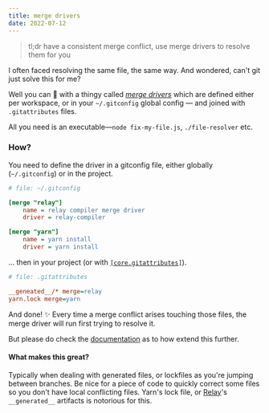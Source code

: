 ```yaml
---
title: merge drivers
date: 2022-07-12
---
```


> tl;dr have a consistent merge conflict, use merge drivers to resolve them for you

I often faced resolving the same file, the same way. And wondered, can't git just solve this for me?

Well you can 🥳 with a thingy called [_merge drivers_](https://git-scm.com/docs/gitattributes#_defining_a_custom_merge_driver) which are defined either per workspace, or in your `~/.gitconfig` global
config — and joined with `.gitattributes` files.

All you need is an executable—`node fix-my-file.js`, `./file-resolver` etc.

### How?

You need to define the driver in a gitconfig file, either globally (`~/.gitconfig`) or in the project.

```ini
# file: ~/.gitconfig

[merge "relay"]
    name = relay compiler merge driver
    driver = relay-compiler

[merge "yarn"]
    name = yarn install
    driver = yarn install
```

... then in your project (or with
[`[core.gitattributes]`](https://git-scm.com/docs/git-config#Documentation/git-config.txt-coreattributesFile)).

```ini
# file: .gitattributes

__geneated__/* merge=relay
yarn.lock merge=yarn
```

And done! ✨ Every time a merge conflict arises touching those files, the merge driver will run first trying to resolve
it.

But please do check the [documentation](https://git-scm.com/docs/gitattributes#_defining_a_custom_merge_driver) as to
how extend this further.

#### What makes this great?

Typically when dealing with generated files, or lockfiles as you're jumping between branches. Be nice for a piece of
code to quickly correct some files so you don't have local conflicting files. Yarn's lock file, or
[Relay](https://relay.dev)'s `__generated__` artifacts is notorious for this.
